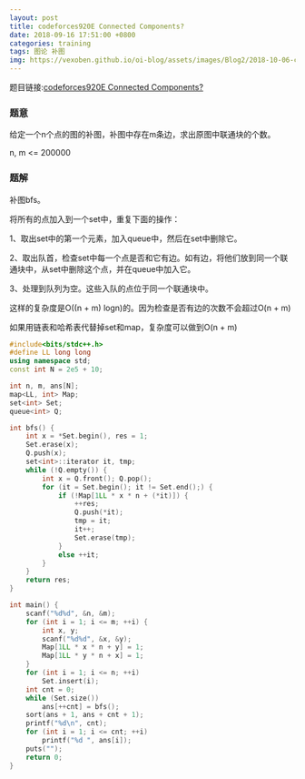 ```yaml
---
layout: post
title: codeforces920E Connected Components?
date: 2018-09-16 17:51:00 +0800
categories: training
tags: 图论 补图
img: https://vexoben.github.io/oi-blog/assets/images/Blog2/2018-10-06-codeforces920e-connected-components.png
---
```


题目链接:[codeforces920E Connected Components?][1]

### **题意**

给定一个n个点的图的补图，补图中存在m条边，求出原图中联通块的个数。

n, m <= 200000

### **题解**

补图bfs。

将所有的点加入到一个set中，重复下面的操作：

1、取出set中的第一个元素，加入queue中，然后在set中删除它。

2、取出队首，检查set中每一个点是否和它有边。如有边，将他们放到同一个联通块中，从set中删除这个点，并在queue中加入它。

3、处理到队列为空。这些入队的点位于同一个联通块中。

这样的复杂度是O((n + m) logn)的。因为检查是否有边的次数不会超过O(n + m)

如果用链表和哈希表代替掉set和map，复杂度可以做到O(n + m)

```cpp
#include<bits/stdc++.h>
#define LL long long
using namespace std;
const int N = 2e5 + 10;

int n, m, ans[N];
map<LL, int> Map;
set<int> Set;
queue<int> Q;

int bfs() {
	int x = *Set.begin(), res = 1;
	Set.erase(x);
	Q.push(x);
	set<int>::iterator it, tmp;
	while (!Q.empty()) {
		int x = Q.front(); Q.pop();
		for (it = Set.begin(); it != Set.end();) {
			if (!Map[1LL * x * n + (*it)]) {
				++res;
				Q.push(*it);
				tmp = it;
				it++;
				Set.erase(tmp);
			}
			else ++it;
		}
	}
	return res; 
}

int main() {
	scanf("%d%d", &n, &m);
	for (int i = 1; i <= m; ++i) {
		int x, y;
		scanf("%d%d", &x, &y);
		Map[1LL * x * n + y] = 1;
		Map[1LL * y * n + x] = 1;
	}
	for (int i = 1; i <= n; ++i)
		Set.insert(i);
	int cnt = 0;
	while (Set.size())
		ans[++cnt] = bfs();
	sort(ans + 1, ans + cnt + 1);
	printf("%d\n", cnt);
	for (int i = 1; i <= cnt; ++i)
		printf("%d ", ans[i]);
	puts("");
	return 0;
}
```

[1]: http://codeforces.com/contest/920/problem/E